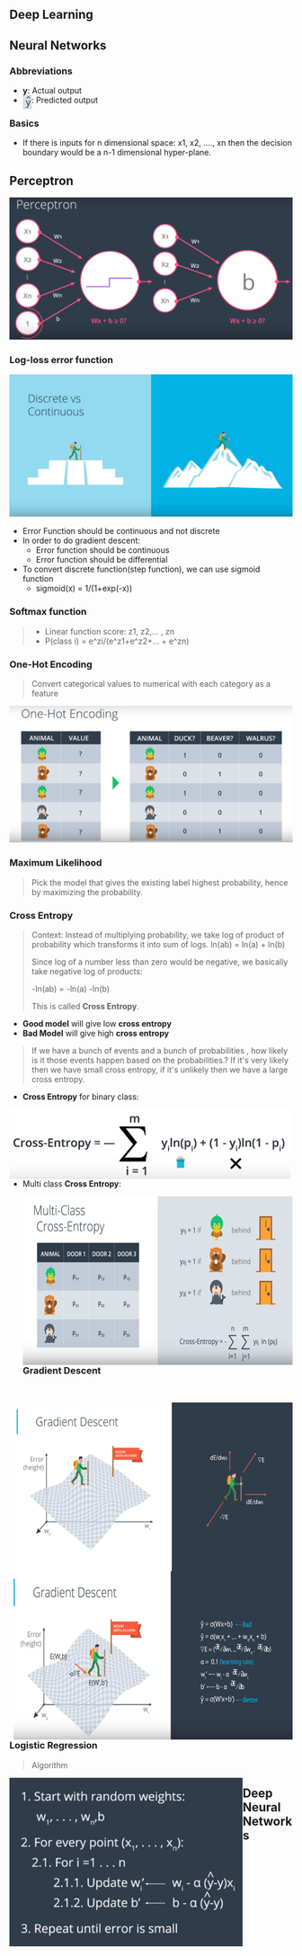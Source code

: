 ## Deep Learning



## Neural Networks



### Abbreviations

- **y**: Actual output
- <img style="float: left; height: 25px;" src="./images/y-hat.png"/>: Predicted output



### Basics

- If there is inputs for n dimensional space: x1, x2, ...., xn then the decision boundary would be a n-1 dimensional hyper-plane.

## Perceptron

![Perceptron](./images/perceptron.png)



### Log-loss error function

![Error Function](./images/error-function-1.png)

- Error Function should be continuous and not discrete
- In order to do gradient descent:
  - Error function should be continuous
  - Error function should be differential
- To convert discrete function(step function), we can use sigmoid function
  - sigmoid(x) = 1/(1+exp(-x))



### Softmax function

> - Linear function score: z1, z2,... , zn
> - P(class i) = e^zi/(e^z1+e^z2+... + e^zn)



### One-Hot Encoding

> Convert categorical values to numerical with each category as a feature

![One Hot Encoding](./images/one-hot-encoding.png)



### Maximum Likelihood

> Pick the model that gives the existing label highest probability, hence by maximizing the probability.



### Cross Entropy

> Context: Instead of multiplying probability, we take log of product of probability which transforms it into sum of logs. ln(ab) = ln(a) + ln(b)
>
> 
>
> Since log of a number less than zero would be negative, we basically take negative log of products:
>
> -ln(ab) = -ln(a) -ln(b)
>
> This is called **Cross Entropy**.

- **Good model** will give low **cross entropy**
- **Bad Model** will give high **cross entropy**

> If we have a bunch of events and a bunch of probabilities , how likely is it those events happen based on the probabilities.? If it's very likely then we have small cross entropy, if it's unlikely then we have a large cross entropy.

- **Cross Entropy** for binary class:

<img style="float: left; width: 500px;" src="./images/cross-entropy.png"/>

- Multi class **Cross Entropy**:

  <img style="float: left; height:300px;" src="./images/cross-entropy-multi.png"/>

  ​

  ### Gradient Descent

  ​

<img style="float: left; height:300px;" src="./images/gradient-descent-1.png"/>

<img style="float: left; height:300px;" src="./images/gradient-descent-2.png"/>



### Logistic Regression



> Algorithm

<img style="float: left; height:300px;" src="./images/gradient-descent-algo.png"/>







## Deep Neural Networks

